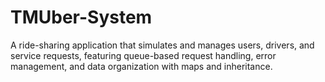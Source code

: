 # TMUber-System
A ride-sharing application that simulates and manages users, drivers, and service requests, featuring queue-based request handling, error management, and data organization with maps and inheritance.

